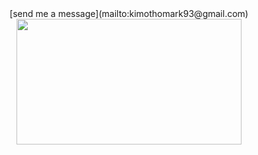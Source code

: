 <!-- Markdown-->
<div align="center">
  [send me a message](mailto:kimothomark93@gmail.com)
  
  <img src="https://i.imgur.com/MvMxQ1a.gif" width="360" height="201"/>
</div>
